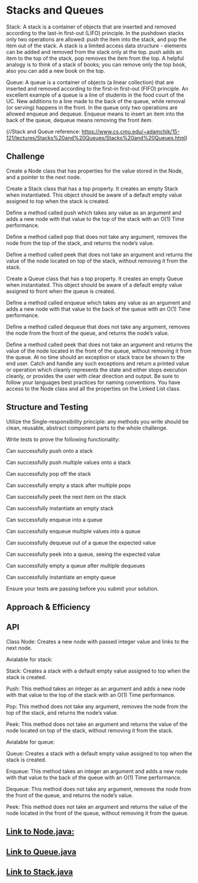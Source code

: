 # Stacks and Queues

Stack:
A stack is a container of objects that are inserted and removed according to the last-in first-out (LIFO) principle. 
In the pushdown stacks only two operations are allowed: push the item into the stack, and pop the item out of the stack. 
A stack is a limited access data structure - elements can be added and removed from the stack only at the top. push adds an item to the top of the stack, pop removes the item from the top.
A helpful analogy is to think of a stack of books; you can remove only the top book, also you can add a new book on the top.

Queue: 
A queue is a container of objects (a linear collection) that are inserted and removed according to the first-in first-out (FIFO) principle. 
An excellent example of a queue is a line of students in the food court of the UC. 
New additions to a line made to the back of the queue, while removal (or serving) happens in the front. 
In the queue only two operations are allowed enqueue and dequeue.
Enqueue means to insert an item into the back of the queue, dequeue means removing the front item. 

(//Stack and Queue reference: https://www.cs.cmu.edu/~adamchik/15-121/lectures/Stacks%20and%20Queues/Stacks%20and%20Queues.html)


## Challenge
Create a Node class that has properties for the value stored in the Node, and a pointer to the next node.

Create a Stack class that has a top property. It creates an empty Stack when instantiated.
This object should be aware of a default empty value assigned to top when the stack is created.

Define a method called push which takes any value as an argument and adds a new node with that value to the top of the stack with an O(1) Time performance.

Define a method called pop that does not take any argument, removes the node from the top of the stack, and returns the node’s value.

Define a method called peek that does not take an argument and returns the value of the node located on top of the stack, without removing it from the stack.

Create a Queue class that has a top property. It creates an empty Queue when instantiated.
This object should be aware of a default empty value assigned to front when the queue is created.

Define a method called enqueue which takes any value as an argument and adds a new node with that value to the back of the queue with an O(1) Time performance.

Define a method called dequeue that does not take any argument, removes the node from the front of the queue, and returns the node’s value.

Define a method called peek that does not take an argument and returns the value of the node located in the front of the queue, without removing it from the queue.
At no time should an exception or stack trace be shown to the end user. Catch and handle any such exceptions and return a printed value or operation which cleanly represents the state and either stops execution cleanly, or provides the user with clear direction and output.
Be sure to follow your languages best practices for naming conventions.
You have access to the Node class and all the properties on the Linked List class.

## Structure and Testing
Utilize the Single-responsibility principle: any methods you write should be clean, reusable, abstract component parts to the whole challenge. 


Write tests to prove the following functionality:

Can successfully push onto a stack

Can successfully push multiple values onto a stack

Can successfully pop off the stack

Can successfully empty a stack after multiple pops

Can successfully peek the next item on the stack

Can successfully instantiate an empty stack

Can successfully enqueue into a queue

Can successfully enqueue multiple values into a queue

Can successfully dequeue out of a queue the expected value

Can successfully peek into a queue, seeing the expected value

Can successfully empty a queue after multiple dequeues

Can successfully instantiate an empty queue

Ensure your tests are passing before you submit your solution.

## Approach & Efficiency
<!-- What approach did you take? Why? What is the Big O space/time for this approach? -->

## API

Class Node: Creates a new node with passed integer value and links to the next node.

Avialable for stack:

  Stack: Creates a stack with a default empty value assigned to top when the stack is created.

  Push: This method takes an integer as an argument and adds a new node with that value to the top of the stack with an O(1) Time performance.

  Pop: This method does not take any argument, removes the node from the top of the stack, and returns the node’s value.

  Peek: This method does not take an argument and returns the value of the node located on top of the stack, without removing it from the stack.
  
Avialable for queue:

  Queue: Creates a stack with a default empty value assigned to top when the stack is created.

  Enqueue: This method takes an integer an argument and adds a new node with that value to the back of the queue with an O(1) Time performance.

  Dequeue: This method does not take any argument, removes the node from the front of the queue, and returns the node’s value. 

  Peek: This method does not take an argument and returns the value of the node located in the front of the queue, without removing it from the queue.



## [Link to Node.java:](https://github.com/sadhikari07/data-structures-and-algorithms/blob/master/java401_code_challenges/src/main/java/java401_code_challenges/stack_and_queue/Node.java)

## [Link to Queue.java](https://github.com/sadhikari07/data-structures-and-algorithms/blob/master/java401_code_challenges/src/main/java/java401_code_challenges/stack_and_queue/Queue.java)

## [Link to Stack.java](https://github.com/sadhikari07/data-structures-and-algorithms/blob/master/java401_code_challenges/src/main/java/java401_code_challenges/stack_and_queue/Stack.java)
